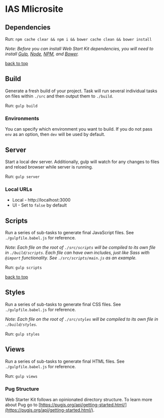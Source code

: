 # IAS MIicrosite



## Dependencies

Run: `npm cache clear && npm i && bower cache clean && bower install`

*Note: Before you can install Web Start Kit dependencies, you will need to install [Gulp](http://gulpjs.com/), [Node](https://nodejs.org/), [NPM](https://www.npmjs.com/), and [Bower](http://bower.io/).*

[back to top](#table-of-contents)

## Build

Generate a fresh build of your project. Task will run several individual tasks on files within `./src` and then output them to `./build`.

Run: `gulp build`

### Environments

You can specify which environment you want to build. If you do not pass `env` as an option, then `dev` will be used by default.


## Server

Start a local dev server. Additionally, gulp will watch for any changes to files and reload browser while server is running.

Run: `gulp server`

### Local URLs

* Local - http://localhost:3000
* UI - Set to `false` by default


## Scripts

Run a series of sub-tasks to generate final JavaScript files. See `./gulpfile.babel.js` for reference.

*Note: Each file on the root of `./src/scripts` will be compiled to its own file in `./build/scripts`. Each file can have own includes, just like Sass with `@import` functionality. See `./src/scripts/main.js` as an example.*

Run: `gulp scripts`

[back to top](#table-of-contents)

## Styles

Run a series of sub-tasks to generate final CSS files. See `./gulpfile.babel.js` for reference.

*Note: Each file on the root of `./src/styles` will be compiled to its own file in `./build/styles`.*

Run: `gulp styles`


## Views

Run a series of sub-tasks to generate final HTML files. See `./gulpfile.babel.js` for reference.

Run: `gulp views`

### Pug Structure

Web Starter Kit follows an opinionated directory structure. To learn more about Pug go to [https://pugjs.org/api/getting-started.html/](https://pugjs.org/api/getting-started.html/).